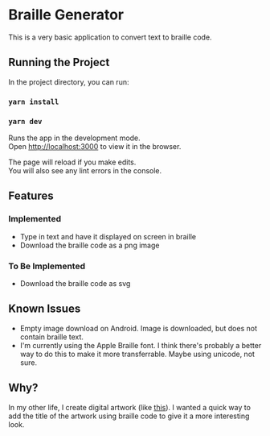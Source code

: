 # Braille Generator

This is a very basic application to convert text to braille code.

## Running the Project

In the project directory, you can run:

### `yarn install`

### `yarn dev`

Runs the app in the development mode.<br>
Open [http://localhost:3000](http://localhost:3000) to view it in the browser.

The page will reload if you make edits.<br>
You will also see any lint errors in the console.

## Features

### Implemented

- Type in text and have it displayed on screen in braille
- Download the braille code as a png image

### To Be Implemented

- Download the braille code as svg

## Known Issues

- Empty image download on Android. Image is downloaded, but does not contain braille text.
- I'm currently using the Apple Braille font. I think there's probably a better way to do this to make it more transferrable. Maybe using unicode, not sure.

## Why?

In my other life, I create digital artwork (like [this](https://www.instagram.com/mattmillsart)). I wanted a quick way to add the title of the artwork using braille code to give it a more interesting look.
